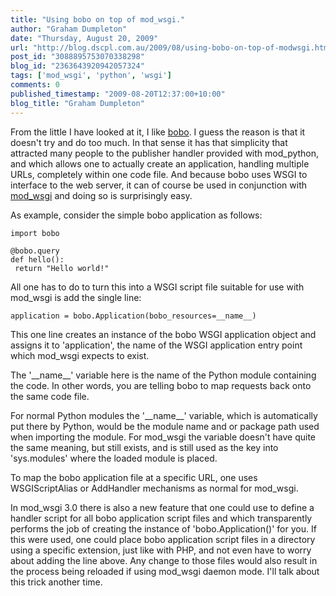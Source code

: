 ```yaml
---
title: "Using bobo on top of mod_wsgi."
author: "Graham Dumpleton"
date: "Thursday, August 20, 2009"
url: "http://blog.dscpl.com.au/2009/08/using-bobo-on-top-of-modwsgi.html"
post_id: "3088895753070338298"
blog_id: "2363643920942057324"
tags: ['mod_wsgi', 'python', 'wsgi']
comments: 0
published_timestamp: "2009-08-20T12:37:00+10:00"
blog_title: "Graham Dumpleton"
---
```


From the little I have looked at it, I like [bobo](http://bobo.digicool.com/). I guess the reason is that it doesn't try and do too much. In that sense it has that simplicity that attracted many people to the publisher handler provided with mod\_python, and which allows one to actually create an application, handling multiple URLs, completely within one code file. And because bobo uses WSGI to interface to the web server, it can of course be used in conjunction with [mod\_wsgi](http://www.modwsgi.org/) and doing so is surprisingly easy.

  


As example, consider the simple bobo application as follows:
    
    
```
import bobo  
```
      
```
@bobo.query  
def hello():  
 return "Hello world!"  
```
    

All one has to do to turn this into a WSGI script file suitable for use with mod\_wsgi is add the single line:
    
    
```
application = bobo.Application(bobo_resources=__name__)
```

This one line creates an instance of the bobo WSGI application object and assigns it to 'application', the name of the WSGI application entry point which mod\_wsgi expects to exist.

  


The '\_\_name\_\_' variable here is the name of the Python module containing the code. In other words, you are telling bobo to map requests back onto the same code file. 

  


For normal Python modules the '\_\_name\_\_' variable, which is automatically put there by Python, would be the module name and or package path used when importing the module. For mod\_wsgi the variable doesn't have quite the same meaning, but still exists, and is still used as the key into 'sys.modules' where the loaded module is placed.

  


To map the bobo application file at a specific URL, one uses WSGIScriptAlias or AddHandler mechanisms as normal for mod\_wsgi.

  


In mod\_wsgi 3.0 there is also a new feature that one could use to define a handler script for all bobo application script files and which transparently performs the job of creating the instance of 'bobo.Application\(\)' for you. If this were used, one could place bobo application script files in a directory using a specific extension, just like with PHP, and not even have to worry about adding the line above. Any change to those files would also result in the process being reloaded if using mod\_wsgi daemon mode. I'll talk about this trick another time.